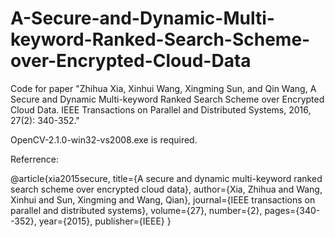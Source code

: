 # A-Secure-and-Dynamic-Multi-keyword-Ranked-Search-Scheme-over-Encrypted-Cloud-Data
Code for paper "Zhihua Xia, Xinhui Wang, Xingming Sun, and Qin Wang, A Secure and Dynamic Multi-keyword Ranked Search Scheme over Encrypted Cloud Data. IEEE Transactions on Parallel and Distributed Systems, 2016, 27(2): 340-352."

OpenCV-2.1.0-win32-vs2008.exe is required.

Referrence:

@article{xia2015secure,
  title={A secure and dynamic multi-keyword ranked search scheme over encrypted cloud data},
  author={Xia, Zhihua and Wang, Xinhui and Sun, Xingming and Wang, Qian},
  journal={IEEE transactions on parallel and distributed systems},
  volume={27},
  number={2},
  pages={340--352},
  year={2015},
  publisher={IEEE}
}
